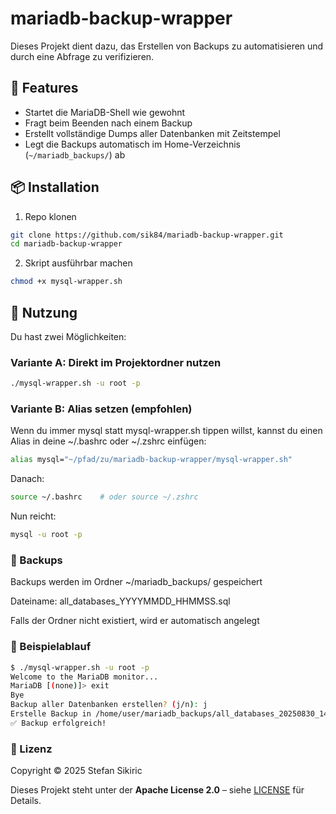 # mariadb-backup-wrapper

Dieses Projekt dient dazu, das Erstellen von Backups zu automatisieren und durch eine Abfrage zu verifizieren.

## 🚀 Features
- Startet die MariaDB-Shell wie gewohnt  
- Fragt beim Beenden nach einem Backup  
- Erstellt vollständige Dumps aller Datenbanken mit Zeitstempel  
- Legt die Backups automatisch im Home-Verzeichnis (`~/mariadb_backups/`) ab  


## 📦 Installation

1. Repo klonen

```bash
git clone https://github.com/sik84/mariadb-backup-wrapper.git
cd mariadb-backup-wrapper
```

2. Skript ausführbar machen

```bash
chmod +x mysql-wrapper.sh
```

## 🔧 Nutzung

Du hast zwei Möglichkeiten:

### Variante A: Direkt im Projektordner nutzen

```bash
./mysql-wrapper.sh -u root -p
```

### Variante B: Alias setzen (empfohlen)
Wenn du immer mysql statt mysql-wrapper.sh tippen willst, kannst du einen Alias in deine ~/.bashrc oder ~/.zshrc einfügen:

```bash
alias mysql="~/pfad/zu/mariadb-backup-wrapper/mysql-wrapper.sh"
```

Danach:
```bash
source ~/.bashrc    # oder source ~/.zshrc
```

Nun reicht:
```bash
mysql -u root -p
```

### 💾 Backups

Backups werden im Ordner ~/mariadb_backups/ gespeichert

Dateiname: all_databases_YYYYMMDD_HHMMSS.sql

Falls der Ordner nicht existiert, wird er automatisch angelegt

### 📸 Beispielablauf

```bash
$ ./mysql-wrapper.sh -u root -p
Welcome to the MariaDB monitor...
MariaDB [(none)]> exit
Bye
Backup aller Datenbanken erstellen? (j/n): j
Erstelle Backup in /home/user/mariadb_backups/all_databases_20250830_142500.sql ...
✅ Backup erfolgreich!
```

### 📝 Lizenz

Copyright © 2025 Stefan Sikiric

Dieses Projekt steht unter der **Apache License 2.0** – siehe [LICENSE](./LICENSE) für Details.
